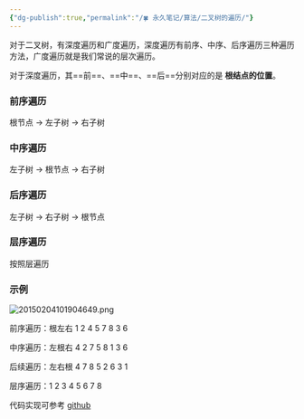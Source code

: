 ```yaml
---
{"dg-publish":true,"permalink":"/🍀 永久笔记/算法/二叉树的遍历/"}
---
```



对于二叉树，有深度遍历和广度遍历，深度遍历有前序、中序、后序遍历三种遍历方法，广度遍历就是我们常说的层次遍历。

对于深度遍历，其==前==、==中==、==后==分别对应的是 **根结点的位置**。

### 前序遍历

根节点 -> 左子树 -> 右子树

### 中序遍历

左子树 -> 根节点 -> 右子树

### 后序遍历

左子树 -> 右子树 -> 根节点

### 层序遍历

按照层遍历

### 示例

![20150204101904649.png](/img/user/Resources/Images/20150204101904649.png)

前序遍历：根左右 1 2 4 5 7 8 3 6 

中序遍历：左根右 4 2 7 5 8 1 3 6

后续遍历：左右根 4 7 8 5 2 6 3 1

层序遍历：1 2 3  4  5  6 7 8 

代码实现可参考 [github](https://github.com/Gonglja/learn-codes/blob/master/005_binary_tree/main.cpp)

